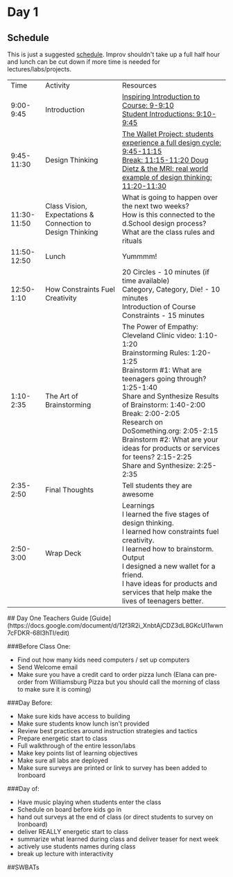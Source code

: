 # Day 1

## Schedule

This is just a suggested [schedule](https://docs.google.com/document/d/1YoLu5_kmjABDJ5cfwFDOs_aZBi7YKJA90Ic81VbiXHo/edit). Improv shouldn't take up a full half hour and lunch can be cut down if more time is needed for lectures/labs/projects.

<table>
    <tr>
        <td>Time</td>
        <td>Activity</td>
        <td>Resources</td>
    </tr>
    <tr>
        <td>9:00-9:45</td>
        <td>Introduction</td>
        <td>
            <a href="#" > Inspiring Introduction to Course: 9-9:10</a> 
            <br>
            <a href="#">Student Introductions: 9:10-9:45</a>
        </td>
    </tr>
    <tr>
        <td>9:45-11:30</td>
        <td>Design Thinking</td>
        <td>
            <a href="#">The Wallet Project: students experience a full design cycle: 9:45-11:15</a>
            <br>
           <a href="#"> Break: 11:15-11:20 </a>
           <a href="#"> Doug Dietz & the MRI: real world example of design thinking: 11:20-11:30</a>
        </td>
    </tr>
    <tr>
        <td>11:30-11:50</td>
        <td>Class Vision, Expectations & Connection to Design Thinking</td>
        <td>
            What is going to happen over the next two weeks?<br>
            How is this connected to the d.School design process?<br>
            What are the class rules and rituals
        </td>
    </tr>
    <tr>
        <td>11:50-12:50</td>
        <td>Lunch</td>
        <td>
            Yummmm!
        </td>
    </tr>
    <tr>
        <td>12:50-1:10</td>
        <td>How Constraints Fuel Creativity</td>
        <td>
          20 Circles - 10 minutes (if time available)<br>
          Category, Category, Die! - 10 minutes<br>
          Introduction of Course Constraints - 15 minutes<br>
        </td>
    </tr>
    <tr>
        <td>1:10-2:35</td>
        <td>The Art of Brainstorming</td>
        <td>
            The Power of Empathy: Cleveland Clinic video: 1:10-1:20<br>
            Brainstorming Rules: 1:20-1:25<br>
            Brainstorm #1: What are teenagers going through? 1:25-1:40<br>
            Share and Synthesize Results of Brainstorm: 1:40-2:00<br>
            Break: 2:00-2:05<br>
            Research on DoSomething.org: 2:05-2:15 <br>
            Brainstorm #2: What are your ideas for products or services for teens? 2:15-2:25<br>
            Share and Synthesize: 2:25-2:35<br>
        </td>
    </tr>
    <tr>
        <td>2:35-2:50</td>
        <td>Final Thoughts</td>
        <td>
           Tell students they are awesome
        </td>
    </tr>
    <tr>
        <td>2:50-3:00</td>
        <td>Wrap Deck</td>
        <td>
           Learnings<br>
            I learned the five stages of design thinking.<br>
            I learned how constraints fuel creativity.<br>
            I learned how to brainstorm.<br>
        Output<br>
            I designed a new wallet for a friend.<br>
            I have ideas for products and services that help make the lives of teenagers better.<br>
        </td>
    </tr>
</table>
## Day One Teachers Guide
    [Guide](https://docs.google.com/document/d/12f3R2i_XnbtAjCDZ3dL8GKcUl1wwn7cFDKR-68I3hTI/edit) 

###Before Class One:
+ Find out how many kids need computers / set up computers
+ Send Welcome email
+ Make sure you have a credit card to order pizza lunch (Elana can pre-order from Williamsburg Pizza but you should call the morning of class to make sure it is coming)

###Day Before:
+ Make sure kids have access to building
+ Make sure students know lunch isn't provided
+ Review best practices around instruction strategies and tactics
+ Prepare energetic start to class
+ Full walkthrough of the entire lesson/labs
+ Make key points list of learning objectives
+ Make sure all labs are deployed
+ Make sure surveys are printed or link to survey has been added to Ironboard 

###Day of:
+ Have music playing when students enter the class
+ Schedule on board before kids go in
+ hand out surveys at the end of class (or direct students to survey on Ironboard)
+ deliver REALLY energetic start to class
+ summarize what learned during class and deliver teaser for next week
+ actively use students names during class
+ break up lecture with interactivity


##SWBATs

